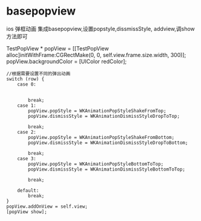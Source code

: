 # basepopview
ios 弹框动画
集成basepopview,设置popstyle,dissmissStyle, addview,调show方法即可

TestPopView * popView = [[TestPopView alloc]initWithFrame:CGRectMake(0, 0, self.view.frame.size.width, 300)];
    popView.backgroundColor = [UIColor redColor];
    
    //根据需要设置不同的弹出动画
    switch (row) {
        case 0:
            
            
            break;
        case 1:
            popView.popStyle = WKAnimationPopStyleShakeFromTop;
            popView.dismissStyle = WKAnimationDismissStyleDropToTop;
            
            break;
        case 2:
            popView.popStyle = WKAnimationPopStyleShakeFromBottom;
            popView.dismissStyle = WKAnimationDismissStyleDropToBottom;
            
            break;
        case 3:
            popView.popStyle = WKAnimationPopStyleBottomToTop;
            popView.dismissStyle = WKAnimationDismissStyleBottomToTop;
            
            break;
            
        default:
            break;
    }
    popView.addOnView = self.view;
    [popView show];
